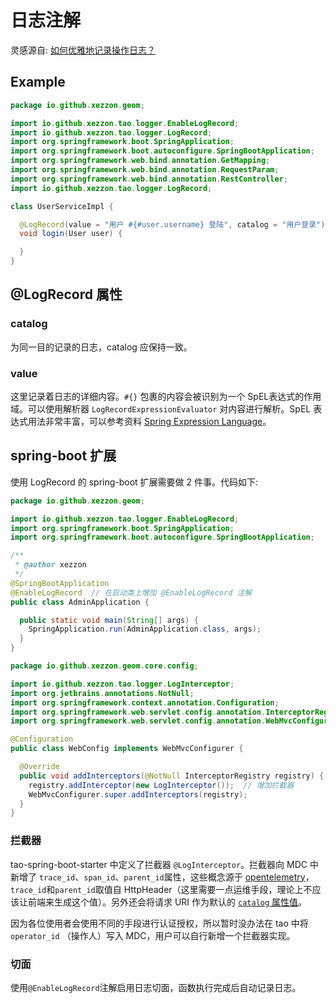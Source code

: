 # 日志注解

灵感源自: [如何优雅地记录操作日志？](https://tech.meituan.com/2021/09/16/operational-logbook.html)

## Example

```java
package io.github.xezzon.geom;

import io.github.xezzon.tao.logger.EnableLogRecord;
import io.github.xezzon.tao.logger.LogRecord;
import org.springframework.boot.SpringApplication;
import org.springframework.boot.autoconfigure.SpringBootApplication;
import org.springframework.web.bind.annotation.GetMapping;
import org.springframework.web.bind.annotation.RequestParam;
import org.springframework.web.bind.annotation.RestController;
import io.github.xezzon.tao.logger.LogRecord;

class UserServiceImpl {

  @LogRecord(value = "用户 #{#user.username} 登陆", catalog = "用户登录")
  void login(User user) {

  }
}
```

## @LogRecord 属性

### catalog

为同一目的记录的日志，catalog 应保持一致。

### value

这里记录着日志的详细内容。`#{}` 包裹的内容会被识别为一个 SpEL表达式的作用域。可以使用解析器 `LogRecordExpressionEvaluator` 对内容进行解析。SpEL 表达式用法非常丰富，可以参考资料 [Spring Expression Language](https://docs.spring.io/spring-framework/docs/4.2.x/spring-framework-reference/html/expressions.html)。

## spring-boot 扩展

使用 LogRecord 的 spring-boot 扩展需要做 2 件事。代码如下:

```java
package io.github.xezzon.geom;

import io.github.xezzon.tao.logger.EnableLogRecord;
import org.springframework.boot.SpringApplication;
import org.springframework.boot.autoconfigure.SpringBootApplication;

/**
 * @author xezzon
 */
@SpringBootApplication
@EnableLogRecord  // 在启动类上增加 @EnableLogRecord 注解
public class AdminApplication {

  public static void main(String[] args) {
    SpringApplication.run(AdminApplication.class, args);
  }
}
```
```java
package io.github.xezzon.geom.core.config;

import io.github.xezzon.tao.logger.LogInterceptor;
import org.jetbrains.annotations.NotNull;
import org.springframework.context.annotation.Configuration;
import org.springframework.web.servlet.config.annotation.InterceptorRegistry;
import org.springframework.web.servlet.config.annotation.WebMvcConfigurer;

@Configuration
public class WebConfig implements WebMvcConfigurer {

  @Override
  public void addInterceptors(@NotNull InterceptorRegistry registry) {
    registry.addInterceptor(new LogInterceptor());  // 增加拦截器
    WebMvcConfigurer.super.addInterceptors(registry);
  }
}
```

### 拦截器

tao-spring-boot-starter 中定义了拦截器 `@LogInterceptor`。拦截器向 MDC 中新增了 `trace_id`、`span_id`、`parent_id`属性，这些概念源于 [opentelemetry](https://opentelemetry.io/docs/reference/specification/trace/api/)，`trace_id`和`parent_id`取值自 HttpHeader（这里需要一点运维手段，理论上不应该让前端来生成这个值）。另外还会将请求 URI 作为默认的 [`catalog` 属性值](#catalog)。

因为各位使用者会使用不同的手段进行认证授权，所以暂时没办法在 tao 中将 `operator_id` （操作人）写入 MDC，用户可以自行新增一个拦截器实现。

### 切面

使用`@EnableLogRecord`注解启用日志切面，函数执行完成后自动记录日志。
